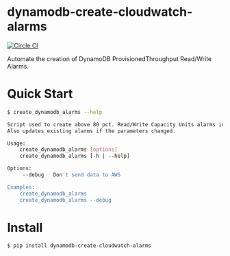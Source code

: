 # dynamodb-create-cloudwatch-alarms

[![Circle CI](https://circleci.com/gh/percolate/dynamodb-create-cloudwatch-alarms.svg?style=svg)](https://circleci.com/gh/percolate/dynamodb-create-cloudwatch-alarms)

Automate the creation of DynamoDB ProvisionedThroughput Read/Write Alarms.

# Quick Start
```bash
$ create_dynamodb_alarms --help

Script used to create above 80 pct. Read/Write Capacity Units alarms in AWS CloudWatch for each DynamoDB table.
Also updates existing alarms if the parameters changed.

Usage:
    create_dynamodb_alarms [options]
    create_dynamodb_alarms [-h | --help]

Options:
     --debug   Don't send data to AWS

Examples:
    create_dynamodb_alarms
    create_dynamodb_alarms --debug
```

# Install
```bash
$ pip install dynamodb-create-cloudwatch-alarms
```
